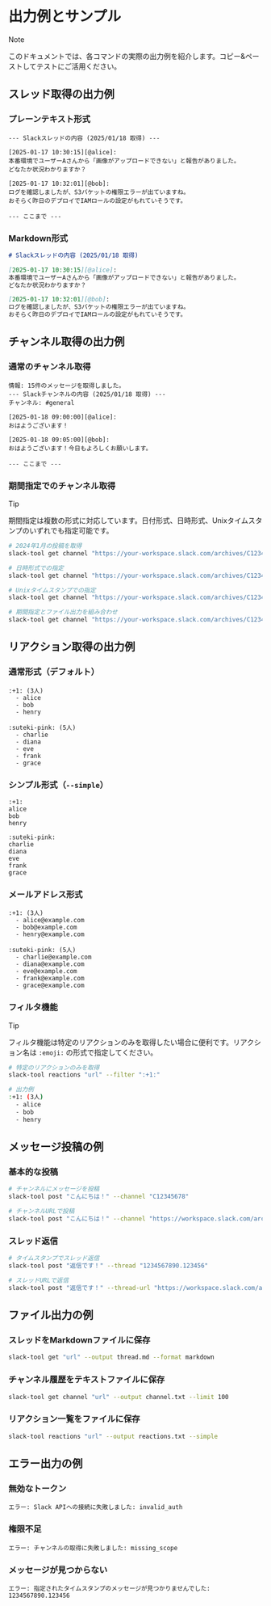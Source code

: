 # 出力例とサンプル

> [!NOTE]
> このドキュメントでは、各コマンドの実際の出力例を紹介します。コピー&ペーストしてテストにご活用ください。

## スレッド取得の出力例

### プレーンテキスト形式

```
--- Slackスレッドの内容 (2025/01/18 取得) ---

[2025-01-17 10:30:15][@alice]:
本番環境でユーザーAさんから「画像がアップロードできない」と報告がありました。
どなたか状況わかりますか？

[2025-01-17 10:32:01][@bob]:
ログを確認しましたが、S3バケットの権限エラーが出ていますね。
おそらく昨日のデプロイでIAMロールの設定がもれていそうです。

--- ここまで ---
```

### Markdown形式

```markdown
# Slackスレッドの内容 (2025/01/18 取得)

[2025-01-17 10:30:15][@alice]:
本番環境でユーザーAさんから「画像がアップロードできない」と報告がありました。
どなたか状況わかりますか？

[2025-01-17 10:32:01][@bob]:
ログを確認しましたが、S3バケットの権限エラーが出ていますね。
おそらく昨日のデプロイでIAMロールの設定がもれていそうです。
```

## チャンネル取得の出力例

### 通常のチャンネル取得

```
情報: 15件のメッセージを取得しました。
--- Slackチャンネルの内容 (2025/01/18 取得) ---
チャンネル: #general

[2025-01-18 09:00:00][@alice]:
おはようございます！

[2025-01-18 09:05:00][@bob]:
おはようございます！今日もよろしくお願いします。

--- ここまで ---
```

### 期間指定でのチャンネル取得

> [!TIP]
> 期間指定は複数の形式に対応しています。日付形式、日時形式、Unixタイムスタンプのいずれでも指定可能です。

```bash
# 2024年1月の投稿を取得
slack-tool get channel "https://your-workspace.slack.com/archives/C12345678" --oldest "2024-01-01" --latest "2024-01-31"

# 日時形式での指定
slack-tool get channel "https://your-workspace.slack.com/archives/C12345678" --oldest "2024-01-01T00:00:00" --latest "2024-01-31T23:59:59"

# Unixタイムスタンプでの指定
slack-tool get channel "https://your-workspace.slack.com/archives/C12345678" --oldest "1704067200" --latest "1735689599"

# 期間指定とファイル出力を組み合わせ
slack-tool get channel "https://your-workspace.slack.com/archives/C12345678" --oldest "2024-01-01" --latest "2024-01-31" --output january.md
```

## リアクション取得の出力例

### 通常形式（デフォルト）

```
:+1: (3人)
  - alice
  - bob
  - henry

:suteki-pink: (5人)
  - charlie
  - diana
  - eve
  - frank
  - grace
```

### シンプル形式（`--simple`）

```
:+1:
alice
bob
henry

:suteki-pink:
charlie
diana
eve
frank
grace
```

### メールアドレス形式

```
:+1: (3人)
  - alice@example.com
  - bob@example.com
  - henry@example.com

:suteki-pink: (5人)
  - charlie@example.com
  - diana@example.com
  - eve@example.com
  - frank@example.com
  - grace@example.com
```

### フィルタ機能

> [!TIP]
> フィルタ機能は特定のリアクションのみを取得したい場合に便利です。リアクション名は `:emoji:` の形式で指定してください。

```bash
# 特定のリアクションのみを取得
slack-tool reactions "url" --filter ":+1:"

# 出力例
:+1: (3人)
  - alice
  - bob
  - henry
```

## メッセージ投稿の例

### 基本的な投稿

```bash
# チャンネルにメッセージを投稿
slack-tool post "こんにちは！" --channel "C12345678"

# チャンネルURLで投稿
slack-tool post "こんにちは！" --channel "https://workspace.slack.com/archives/C12345678"
```

### スレッド返信

```bash
# タイムスタンプでスレッド返信
slack-tool post "返信です！" --thread "1234567890.123456"

# スレッドURLで返信
slack-tool post "返信です！" --thread-url "https://workspace.slack.com/archives/C12345678/p1234567890123456"
```

## ファイル出力の例

### スレッドをMarkdownファイルに保存

```bash
slack-tool get "url" --output thread.md --format markdown
```

### チャンネル履歴をテキストファイルに保存

```bash
slack-tool get channel "url" --output channel.txt --limit 100
```

### リアクション一覧をファイルに保存

```bash
slack-tool reactions "url" --output reactions.txt --simple
```

## エラー出力の例

### 無効なトークン

```
エラー: Slack APIへの接続に失敗しました: invalid_auth
```

### 権限不足

```
エラー: チャンネルの取得に失敗しました: missing_scope
```

### メッセージが見つからない

```
エラー: 指定されたタイムスタンプのメッセージが見つかりませんでした: 1234567890.123456
```
